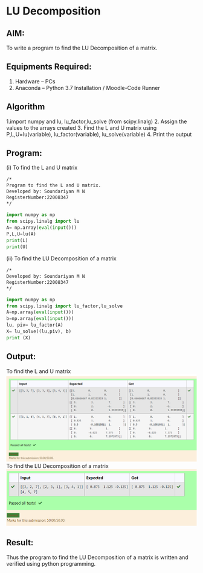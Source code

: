 # LU Decomposition 

## AIM:
To write a program to find the LU Decomposition of a matrix.

## Equipments Required:
1. Hardware – PCs
2. Anaconda – Python 3.7 Installation / Moodle-Code Runner

## Algorithm
1.import numpy and lu, lu_factor,lu_solve (from scipy.linalg)
2. Assign the values to the arrays created
3. Find the L and U matrix using P,L,U=lu(variable), lu_factor(variable), lu_solve(variable)
4. Print the output

## Program:
(i) To find the L and U matrix
```
/*
Program to find the L and U matrix.
Developed by: Soundariyan M N
RegisterNumber:22008347 
*/
```
```python
import numpy as np
from scipy.linalg import lu
A= np.array(eval(input()))
P,L,U=lu(A)
print(L)
print(U)
```

(ii) To find the LU Decomposition of a matrix
```
/*
Developed by: Soundariyan M N
RegisterNumber:22008347 
*/
```
```python
import numpy as np
from scipy.linalg import lu_factor,lu_solve
A=np.array(eval(input()))
b=np.array(eval(input()))
lu, piv= lu_factor(A)
X= lu_solve((lu,piv), b)
print (X)
```

## Output:
 To find the L and U matrix
![model](OUTPUT.png)
To find the LU Decomposition of a matrix
![model](outputt.png)




## Result:
Thus the program to find the LU Decomposition of a matrix is written and verified using python programming.

